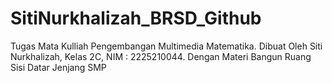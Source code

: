 # SitiNurkhalizah_BRSD_Github
Tugas Mata Kulliah Pengembangan Multimedia Matematika. Dibuat Oleh Siti Nurkhalizah, Kelas 2C, NIM : 2225210044. Dengan Materi Bangun Ruang Sisi Datar Jenjang SMP
